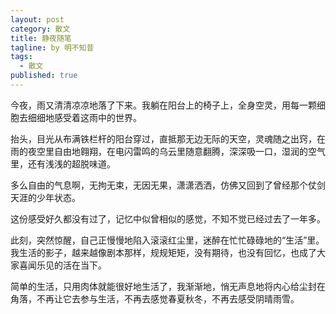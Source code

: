 ```yaml
---
layout: post
category: 散文
title: 静夜随笔
tagline: by 明不知昔
tags: 
  - 散文
published: true
---
```


今夜，雨又清清凉凉地落了下来。我躺在阳台上的椅子上，全身空灵，用每一颗细胞去细细地感受着这雨中的世界。

<!--more-->

抬头，目光从布满铁栏杆的阳台穿过，直抵那无边无际的天空，灵魂随之出窍，在雨的夜空里自由地翱翔，在电闪雷鸣的乌云里随意翻腾，深深吸一口，湿润的空气里，还有浅浅的超脱味道。

多么自由的气息啊，无拘无束，无因无果，潇潇洒洒，仿佛又回到了曾经那个仗剑天涯的少年状态。

这份感受好久都没有过了，记忆中似曾相似的感觉，不知不觉已经过去了一年多。

此刻，突然惊醒，自己正慢慢地陷入滚滚红尘里，迷醉在忙忙碌碌地的“生活”里。我生活的影子，越来越像剧本那样，规规矩矩，没有期待，也没有回忆，也成了大家喜闻乐见的活在当下。

简单的生活，只用肉体就能很好地生活了，我渐渐地，悄无声息地将内心给尘封在角落，不再让它去参与生活，不再去感觉春夏秋冬，不再去感受阴晴雨雪。